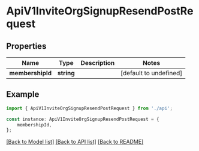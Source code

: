 # ApiV1InviteOrgSignupResendPostRequest


## Properties

Name | Type | Description | Notes
------------ | ------------- | ------------- | -------------
**membershipId** | **string** |  | [default to undefined]

## Example

```typescript
import { ApiV1InviteOrgSignupResendPostRequest } from './api';

const instance: ApiV1InviteOrgSignupResendPostRequest = {
    membershipId,
};
```

[[Back to Model list]](../README.md#documentation-for-models) [[Back to API list]](../README.md#documentation-for-api-endpoints) [[Back to README]](../README.md)
